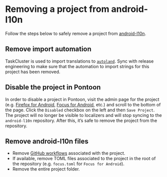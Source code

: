 # Removing a project from android-l10n

Follow the steps below to safely remove a project from [android-l10n](https://github.com/mozilla-l10n/android-l10n).

## Remove import automation

TaskCluster is used to import translations to [`autoland`](https://hg.mozilla.org/integration/autoland/). Sync with release engineering to make sure that the automation to import strings for this project has been removed.

## Disable the project in Pontoon

In order to disable a project in Pontoon, visit the admin page for the project (e.g. [Firefox for Android](https://pontoon.mozilla.org/admin/projects/firefox-for-android/), [Focus for Android](https://pontoon.mozilla.org/admin/projects/focus-for-android/), etc.) and scroll to the bottom of the page. Click the `Disabled` checkbox on the left and then `Save Project`. The project will no longer be visible to localizers and will stop syncing to the `android-l10n` repository. After this, it’s safe to remove the project from the repository.

## Remove android-l10n files

* Remove [GitHub workflows](https://github.com/mozilla-l10n/android-l10n/tree/main/.github/workflows) associated with the project.
* If available, remove TOML files associated to the project in the root of the repository (e.g. `focus.toml` for `Focus for Android`).
* Remove the entire project folder.
